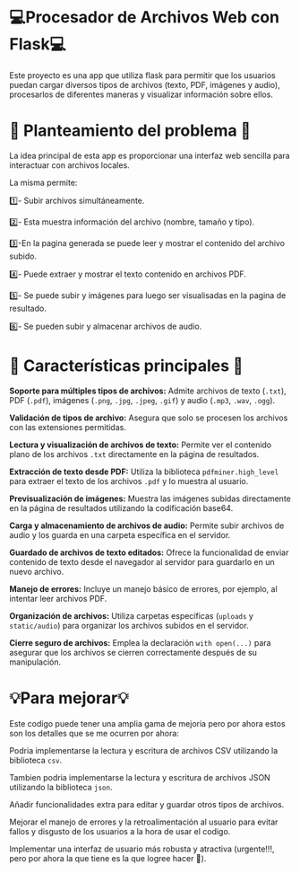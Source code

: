 ﻿# 💻Procesador de Archivos Web con Flask💻

 Este proyecto es una app que utiliza flask para permitir que los usuarios puedan cargar diversos tipos de archivos (texto, PDF, imágenes y audio), procesarlos de diferentes maneras y visualizar información sobre ellos.

 # 📍 Planteamiento del problema 📍
 La idea principal de esta app es proporcionar una interfaz web sencilla para interactuar con archivos locales.

 La misma permite:
 
 1️⃣- Subir archivos simultáneamente.
 
 2️⃣- Esta muestra información del archivo (nombre, tamaño y tipo).
 
 3️⃣-En la pagina generada se puede leer y mostrar el contenido del archivo subido.
 
 4️⃣- Puede extraer y mostrar el texto contenido en archivos PDF.
 
 5️⃣- Se puede subir y imágenes para luego ser visualisadas en la pagina de resultado.
 
 6️⃣- Se pueden subir y almacenar archivos de audio.
 
 # 🔎 Características principales 🔎

**Soporte para múltiples tipos de archivos:** Admite archivos de texto (`.txt`), PDF (`.pdf`), imágenes (`.png`, `.jpg`, `.jpeg`, `.gif`) y audio (`.mp3`, `.wav`, `.ogg`).
 
 **Validación de tipos de archivo:** Asegura que solo se procesen los archivos con las extensiones permitidas.
 
**Lectura y visualización de archivos de texto:** Permite ver el contenido plano de los archivos `.txt` directamente en la página de resultados.

**Extracción de texto desde PDF:** Utiliza la biblioteca `pdfminer.high_level` para extraer el texto de los archivos `.pdf` y lo muestra al usuario.

**Previsualización de imágenes:** Muestra las imágenes subidas directamente en la página de resultados utilizando la codificación base64.

**Carga y almacenamiento de archivos de audio:** Permite subir archivos de audio y los guarda en una carpeta específica en el servidor.

**Guardado de archivos de texto editados:** Ofrece la funcionalidad de enviar contenido de texto desde el navegador al servidor para guardarlo en un nuevo archivo.

**Manejo de errores:** Incluye un manejo básico de errores, por ejemplo, al intentar leer archivos PDF.

**Organización de archivos:** Utiliza carpetas específicas (`uploads` y `static/audio`) para organizar los archivos subidos en el servidor.

**Cierre seguro de archivos:** Emplea la declaración `with open(...)` para asegurar que los archivos se cierren correctamente después de su manipulación.

# 💡Para mejorar💡

Este codigo puede tener una amplia gama de mejoria pero por ahora estos son los detalles que se me ocurren por ahora:

Podria implementarse la lectura y escritura de archivos CSV utilizando la biblioteca `csv`.

Tambien podria implementarse la lectura y escritura de archivos JSON utilizando la biblioteca `json`.

Añadir funcionalidades extra para editar y guardar otros tipos de archivos.

Mejorar el manejo de errores y la retroalimentación al usuario para evitar fallos y disgusto de los usuarios a la hora de usar el codigo.

Implementar una interfaz de usuario más robusta y atractiva (urgente!!!, pero por ahora la que tiene es la que logree hacer 🥺).
